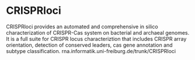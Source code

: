 # CRISPRloci
CRISPRloci provides an automated and comprehensive in silico characterization of CRISPR-Cas system on bacterial and archaeal genomes. It is a full suite for CRISPR locus characteriztion that includes CRISPR array orientation, detection of conserved leaders, cas gene annotation and subtype classification.
rna.informatik.uni-freiburg.de/trunk/CRISPRloci
